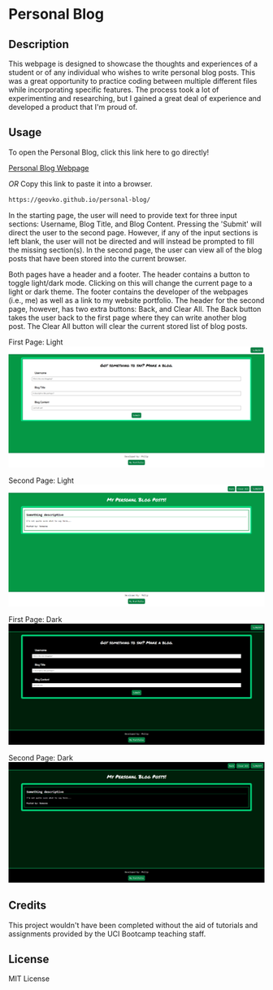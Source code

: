# Personal Blog

## Description

This webpage is designed to showcase the thoughts and experiences of a student or of any individual who wishes to write personal blog posts. This was a great opportunity to practice coding between multiple different files while incorporating specific features. The process took a lot of experimenting and researching, but I gained a great deal of experience and developed a product that I'm proud of.

## Usage

To open the Personal Blog, click this link here to go directly!

[Personal Blog Webpage](https://geovko.github.io/personal-blog/)

*OR* Copy this link to paste it into a browser.
  ```md
https://geovko.github.io/personal-blog/
  ```

In the starting page, the user will need to provide text for three input sections: Username, Blog Title, and Blog Content. Pressing the 'Submit' will direct the user to the second page. However, if any of the input sections is left blank, the user will not be directed and will instead be prompted to fill the missing section(s). In the second page, the user can view all of the blog posts that have been stored into the current browser. 

Both pages have a header and a footer. The header contains a button to toggle light/dark mode. Clicking on this will change the current page to a light or dark theme. The footer contains the developer of the webpages (i.e., me) as well as a link to my website portfolio. The header for the second page, however, has two extra buttons: Back, and Clear All. The Back button takes the user back to the first page where they can write another blog post. The Clear All button will clear the current stored list of blog posts. 

First Page: Light 
![First page, screenshot of light theme](assets/images/form.light.png)

Second Page: Light 
![Second page, screenshot of light theme](assets/images/blog.light.png)

First Page: Dark 
![First page, screenshot of dark theme](assets/images/form.dark.png)

Second Page: Dark 
![Second page, screenshot of dark theme](assets/images/blog.dark.png)

## Credits

This project wouldn't have been completed without the aid of tutorials and assignments provided by the UCI Bootcamp teaching staff.

## License

MIT License


